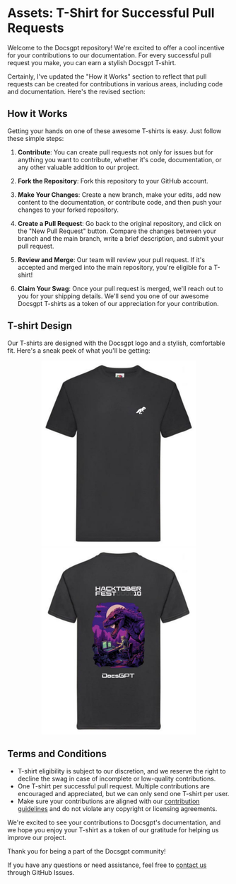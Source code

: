 # Assets: T-Shirt for Successful Pull Requests

Welcome to the Docsgpt repository! We're excited to offer a cool incentive for your contributions to our documentation. For every successful pull request you make, you can earn a stylish Docsgpt T-shirt. 

Certainly, I've updated the "How it Works" section to reflect that pull requests can be created for contributions in various areas, including code and documentation. Here's the revised section:

## How it Works

Getting your hands on one of these awesome T-shirts is easy. Just follow these simple steps:

1. **Contribute**: You can create pull requests not only for issues but for anything you want to contribute, whether it's code, documentation, or any other valuable addition to our project.

2. **Fork the Repository**: Fork this repository to your GitHub account.

3. **Make Your Changes**: Create a new branch, make your edits, add new content to the documentation, or contribute code, and then push your changes to your forked repository.

4. **Create a Pull Request**: Go back to the original repository, and click on the "New Pull Request" button. Compare the changes between your branch and the main branch, write a brief description, and submit your pull request.

5. **Review and Merge**: Our team will review your pull request. If it's accepted and merged into the main repository, you're eligible for a T-shirt!

6. **Claim Your Swag**: Once your pull request is merged, we'll reach out to you for your shipping details. We'll send you one of our awesome Docsgpt T-shirts as a token of our appreciation for your contribution.

## T-shirt Design

Our T-shirts are designed with the Docsgpt logo and a stylish, comfortable fit. Here's a sneak peek of what you'll be getting:

<p align="center">
<img src="DocsGPT tee-front.jpeg" width="350" />
<img src="DocsGPT tee-back.jpeg" width="350" />
</p>

## Terms and Conditions

- T-shirt eligibility is subject to our discretion, and we reserve the right to decline the swag in case of incomplete or low-quality contributions.
- One T-shirt per successful pull request. Multiple contributions are encouraged and appreciated, but we can only send one T-shirt per user.
- Make sure your contributions are aligned with our [contribution guidelines](CONTRIBUTING.md) and do not violate any copyright or licensing agreements.

We're excited to see your contributions to Docsgpt's documentation, and we hope you enjoy your T-shirt as a token of our gratitude for helping us improve our project.

Thank you for being a part of the Docsgpt community!

If you have any questions or need assistance, feel free to [contact us](https://github.com/docsgpt/docsgpt-docs/issues) through GitHub Issues.
